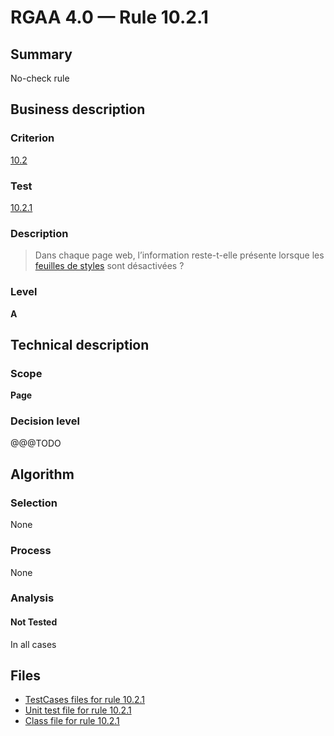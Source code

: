 # RGAA 4.0 — Rule 10.2.1

## Summary

No-check rule

## Business description

### Criterion

[10.2](https://www.numerique.gouv.fr/publications/rgaa-accessibilite/methode/criteres/#crit-10-2)

### Test

[10.2.1](https://www.numerique.gouv.fr/publications/rgaa-accessibilite/methode/criteres/#test-10-2-1)

### Description

> Dans chaque page web, l’information reste-t-elle présente lorsque les [feuilles de styles](https://www.numerique.gouv.fr/publications/rgaa-accessibilite/methode/glossaire/#feuille-de-style) sont désactivées ?

### Level

**A**


## Technical description

### Scope

**Page**

### Decision level

@@@TODO


## Algorithm

### Selection

None

### Process

None

### Analysis

#### Not Tested

In all cases


## Files

- [TestCases files for rule 10.2.1](https://gitlab.com/asqatasun/Asqatasun/-/tree/master/rules/rules-rgaa4.0/src/test/resources/testcases/rgaa40/Rgaa40Rule100201/)
- [Unit test file for rule 10.2.1](https://gitlab.com/asqatasun/Asqatasun/-/blob/master/rules/rules-rgaa4.0/src/test/java/org/asqatasun/rules/rgaa40/Rgaa40Rule100201Test.java)
- [Class file for rule 10.2.1](https://gitlab.com/asqatasun/Asqatasun/-/blob/master/rules/rules-rgaa4.0/src/main/java/org/asqatasun/rules/rgaa40/Rgaa40Rule100201.java)


